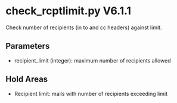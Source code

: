 check_rcptlimit.py V6.1.1
=========================

Check number of recipients (in to and cc headers) against limit.

## Parameters
* recipient_limit (integer): maximum number of recipients allowed

## Hold Areas
* Recipient limit: mails with number of recipients exceeding limit
